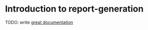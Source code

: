 # Introduction to report-generation

TODO: write [great documentation](http://jacobian.org/writing/what-to-write/)
